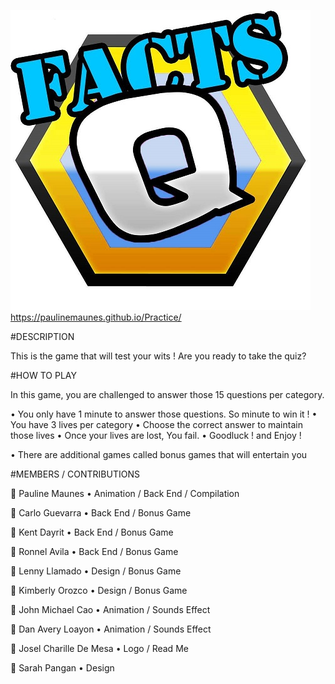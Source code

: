 ![Facts Q](https://github.com/FactsQ/Unorganized-Collabs/blob/master/DesignWAD/Logo.jpg)
https://paulinemaunes.github.io/Practice/

#DESCRIPTION

This is the game that will test your wits ! Are you ready to take the quiz?


#HOW TO PLAY

In this game, you are challenged to answer those 15 questions per category. 
 
 • You only have 1 minute to answer those questions. So minute to win it !
 • You have 3 lives per category
 • Choose the correct answer to maintain those lives
 • Once your lives are lost, You fail.
 • Goodluck ! and Enjoy !
  
 • There are additional games called bonus games that will entertain you 

 
 
 
#MEMBERS / CONTRIBUTIONS

 Pauline Maunes • Animation / Back End / Compilation

 Carlo Guevarra • Back End / Bonus Game

 Kent Dayrit • Back End / Bonus Game

 Ronnel Avila • Back End / Bonus Game

 Lenny Llamado • Design / Bonus Game

 Kimberly Orozco • Design / Bonus Game

 John Michael Cao • Animation / Sounds Effect 

 Dan Avery Loayon • Animation / Sounds Effect 

 Josel Charille De Mesa • Logo / Read Me

 Sarah Pangan • Design 




